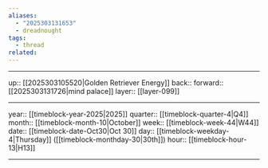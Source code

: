 ```yaml
---
aliases:
  - "2025303131653"
  - dreadnought
tags:
  - thread
related:
---
```




***

up:: [[2025303105520|Golden Retriever Energy]]
back:: 
forward:: [[2025303131726|mind palace]]
layer:: [[layer-099]]

***

year:: [[timeblock-year-2025|2025]]
quarter:: [[timeblock-quarter-4|Q4]]
month:: [[timeblock-month-10|October]]
week:: [[timeblock-week-44|W44]]
date:: [[timeblock-date-Oct30|Oct 30]]
day:: [[timeblock-weekday-4|Thursday]] ([[timeblock-monthday-30|30th]])
hour:: [[timeblock-hour-13|H13]]

***
